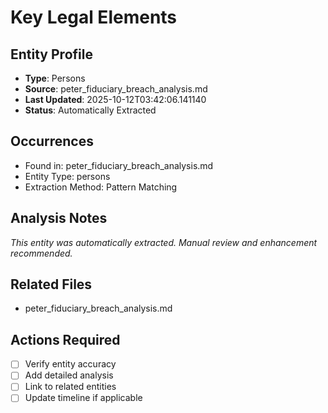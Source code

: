 # Key Legal Elements

## Entity Profile
- **Type**: Persons
- **Source**: peter_fiduciary_breach_analysis.md
- **Last Updated**: 2025-10-12T03:42:06.141140
- **Status**: Automatically Extracted

## Occurrences
- Found in: peter_fiduciary_breach_analysis.md
- Entity Type: persons
- Extraction Method: Pattern Matching

## Analysis Notes
*This entity was automatically extracted. Manual review and enhancement recommended.*

## Related Files
- peter_fiduciary_breach_analysis.md

## Actions Required
- [ ] Verify entity accuracy
- [ ] Add detailed analysis
- [ ] Link to related entities
- [ ] Update timeline if applicable
